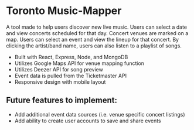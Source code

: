 # Toronto Music-Mapper

A tool made to help users discover new live music. Users can select a date and view concerts scheduled for that day. Concert venues are marked on a map. Users can select an event and view the lineup for that concert. By clicking the artist/band name, users can also listen to a playlist of songs.

* Built with React, Express, Node, and MongoDB
* Utilizes Google Maps API for venue mapping function
* Utilizes Deezer API for song preview
* Event data is pulled from the Ticketmaster API
* Responsive design with mobile layout


## Future features to implement:

* Add additional event data sources (i.e. venue specific concert listings)
* Add ability to create user accounts to save and share events
